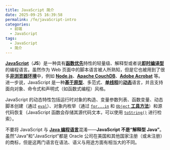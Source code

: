 ```yaml
---
title: JavaScript 简介
date: 2025-09-25 16:39:58
permalink: /fe/javaScript-intro
categories:
  - 前端
  - JavaScript
tags:
  - JavaScript
  - 简介
---
```


[**JavaScript**](https://developer.mozilla.org/zh-CN/docs/Web/JavaScript)（**JS**）是一种具有[**函数优先**](https://developer.mozilla.org/zh-CN/docs/Glossary/First-class_Function)特性的轻量级、解释型或者说[**即时编译型**](https://zh.wikipedia.org/wiki/即時編譯)的编程语言。虽然作为 Web 页面中的脚本语言被人所熟知，但是它也被用到了很多[**非浏览器环境**](https://zh.wikipedia.org/wiki/JavaScript#其他)中，例如 [**Node.js**](https://developer.mozilla.org/zh-CN/docs/Glossary/Node.js)、[**Apache CouchDB**](https://couchdb.apache.org/)、[**Adobe Acrobat**](https://opensource.adobe.com/dc-acrobat-sdk-docs/acrobatsdk/) 等。进一步说，JavaScript 是一种[**基于原型**](https://developer.mozilla.org/zh-CN/docs/Glossary/Prototype-based_programming)、多范式、[**单线程**](https://developer.mozilla.org/zh-CN/docs/Glossary/Thread)的[**动态**](https://developer.mozilla.org/zh-CN/docs/Glossary/Dynamic_typing)语言，并且支持面向对象、命令式和声明式（如函数式编程）风格。

JavaScript 的动态特性包括运行时对象的构造、变量参数列表、函数变量、动态脚本创建（通过 [`eval`](https://developer.mozilla.org/zh-CN/docs/Web/JavaScript/Reference/Global_Objects/eval)）、对象内枚举（通过 [`for...in`](https://developer.mozilla.org/zh-CN/docs/Web/JavaScript/Reference/Statements/for...in) 和 [`Object` **工具方法**](https://developer.mozilla.org/zh-CN/docs/Web/JavaScript/Reference/Global_Objects/Object#静态方法)）和源代码恢复（JavaScript 函数会存储其源代码文本，可以使用 [`toString()`](https://developer.mozilla.org/zh-CN/docs/Web/JavaScript/Reference/Global_Objects/Function/toString) 进行检索）。

不要将 JavaScript 与 [**Java 编程语言**](https://zh.wikipedia.org/wiki/Java)混淆——**JavaScript 不是“解释型 Java”**。虽然“Java”和“JavaScript”都是 Oracle 公司在美国和其他国家注册（或未注册）的商标，但是这两门语言在语法、语义与用途方面有相当大的不同。
